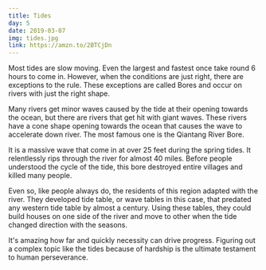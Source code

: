 ```yaml
---
title: Tides
day: 5
date: 2019-03-07
img: tides.jpg
link: https://amzn.to/2BTCjDn
---
```


Most tides are slow moving. Even the largest and fastest once take round 6 hours
to come in. However, when the conditions are just right, there are
exceptions to the rule. These exceptions are called Bores and occur on rivers
with just the right shape.

Many rivers get minor waves caused by the tide at their opening towards the
ocean, but there are rivers that get hit with giant waves. These rivers have a
cone shape opening towards the ocean that causes the wave to accelerate down
river. The most famous one is the Qiantang River Bore.

It is a massive wave that come in at over 25 feet during the spring tides. It
relentlessly rips through the river for almost 40 miles. Before people
understood the cycle of the tide, this bore destroyed entire villages and killed
many people.

Even so, like people always do, the residents of this region adapted with the river.
They developed tide table, or wave tables in this case, that predated any
western tide table by almost a century. Using these tables, they could build
houses on one side of the river and move to other when the tide changed
direction with the seasons.

It's amazing how far and quickly necessity can drive progress. Figuring out a
complex topic like the tides because of hardship is the ultimate testament to
human perseverance.
